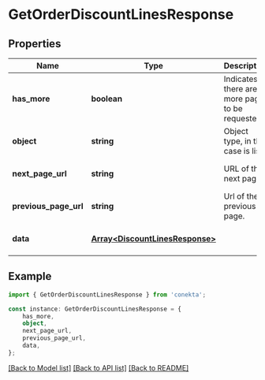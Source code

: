 # GetOrderDiscountLinesResponse


## Properties

Name | Type | Description | Notes
------------ | ------------- | ------------- | -------------
**has_more** | **boolean** | Indicates if there are more pages to be requested | [default to undefined]
**object** | **string** | Object type, in this case is list | [default to undefined]
**next_page_url** | **string** | URL of the next page. | [optional] [default to undefined]
**previous_page_url** | **string** | Url of the previous page. | [optional] [default to undefined]
**data** | [**Array&lt;DiscountLinesResponse&gt;**](DiscountLinesResponse.md) |  | [optional] [default to undefined]

## Example

```typescript
import { GetOrderDiscountLinesResponse } from 'conekta';

const instance: GetOrderDiscountLinesResponse = {
    has_more,
    object,
    next_page_url,
    previous_page_url,
    data,
};
```

[[Back to Model list]](../README.md#documentation-for-models) [[Back to API list]](../README.md#documentation-for-api-endpoints) [[Back to README]](../README.md)

